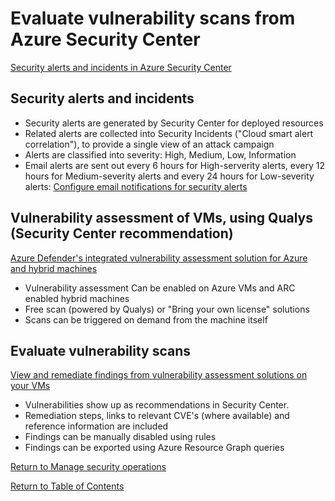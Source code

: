 # Evaluate vulnerability scans from Azure Security Center

[Security alerts and incidents in Azure Security Center](https://docs.microsoft.com/en-us/azure/security-center/security-center-alerts-overview)

## Security alerts and incidents

* Security alerts are generated by Security Center for deployed resources 
* Related alerts are collected into Security Incidents ("Cloud smart alert correlation"), to provide a single view of an attack campaign
* Alerts are classified into severity: High, Medium, Low, Information
* Email alerts are sent out every 6 hours for High-serverity alerts, every 12 hours for Medium-severity alerts and every 24 hours for Low-severity alerts: [Configure email notifications for security alerts](https://docs.microsoft.com/en-us/azure/security-center/security-center-provide-security-contact-details)

## Vulnerability assessment of VMs, using Qualys (Security Center recommendation)

[Azure Defender's integrated vulnerability assessment solution for Azure and hybrid machines](21-Evaluate%20vulnerability%20scans%20from%20Azure%20Security%20Center.md)

* Vulnerability assessment Can be enabled on Azure VMs and ARC enabled hybrid machines
* Free scan (powered by Qualys) or "Bring your own license" solutions
* Scans can be triggered on demand from the machine itself

## Evaluate vulnerability scans

[View and remediate findings from vulnerability assessment solutions on your VMs](https://docs.microsoft.com/en-us/azure/security-center/remediate-vulnerability-findings-vm)

* Vulnerabilities show up as recommendations in Security Center.
* Remediation steps, links to relevant CVE's (where available) and reference information are included
* Findings can be manually disabled using rules
* Findings can be exported using Azure Resource Graph queries

[Return to Manage security operations](README.md)

[Return to Table of Contents](../README.md)